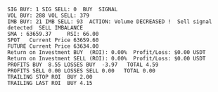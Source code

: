     SIG BUY: 1 SIG SELL: 0  BUY  SIGNAL
    VOL BUY: 288 VOL SELL: 379
    IMB BUY: 21 IMB SELL: 93  ACTION: Volume DECREASED !  Sell signal detected  SELL IMBALANCE
    SMA : 63659.37     RSI: 66.00
    SPOT   Current Price 63659.60
    FUTURE Current Price 63634.00
    Return on Investment BUY  (ROI): 0.00%  Profit/Loss: $0.00 USDT
    Return on Investment SELL (ROI): 0.00%  Profit/Loss: $0.00 USDT
    PROFITS BUY  8.55 LOSSES BUY  -3.97   TOTAL 4.59
    PROFITS SELL 0.00 LOSSES SELL 0.00   TOTAL 0.00
    TRAILING STOP ROI  BUY 2.00
    TRAILING LAST ROI  BUY 4.15
